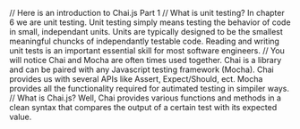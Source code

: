 // Here is an introduction to Chai.js Part 1
// What is unit testing? In chapter 6 we are unit testing. Unit testing simply means testing the behavior of code in small, independant units. Units are typically designed to be the smallest meaningful chuncks of independantly testable code. Reading and writing unit tests is an important essential skill for most software engineers. 
// You will notice Chai and Mocha are often times used together. Chai is a library and can be paired with any Javascript testing framework (Mocha). Chai provides us with several APIs like Assert, Expect/Should, ect. Mocha provides all the functionality required for autimated testing in simpiler ways. 
// What is Chai.js? Well, Chai provides various functions and methods in a clean syntax that compares the output of a certain test with its expected value.

<!-- Instructions -->

<!-- Please start by reading the app.js file. Your app.js file will hold all of the code that needs to be tested -->